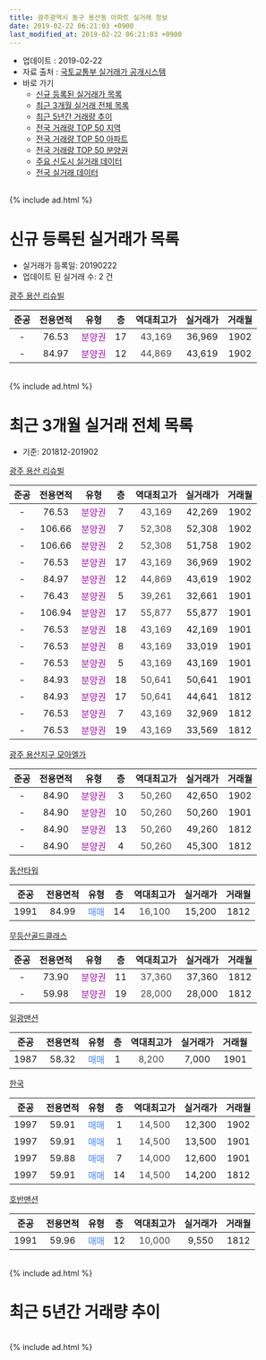 ```yaml
---
title: 광주광역시 동구 용산동 아파트 실거래 정보
date: 2019-02-22 06:21:03 +0900
last_modified_at: 2019-02-22 06:21:03 +0900
---
```


* 업데이트 : 2019-02-22
* 자료 출처 : [국토교통부 실거래가 공개시스템](http://rt.molit.go.kr)
* 바로 가기
    * [신규 등록된 실거래가 목록](#신규-등록된-실거래가-목록)
    * [최근 3개월 실거래 전체 목록](#최근-3개월-실거래-전체-목록)
    * [최근 5년간 거래량 추이](#최근-5년간-거래량-추이)
    * [전국 거래량 TOP 50 지역](https://inasie.github.io/apt-trade-info/최근-3개월-전국에서-가장-거래가-많이-발생한-지역)
    * [전국 거래량 TOP 50 아파트](https://inasie.github.io/apt-trade-info/최근-3개월-전국에서-가장-거래가-많이-발생한-아파트)
    * [전국 거래량 TOP 50 분양권](https://inasie.github.io/apt-trade-info/최근-3개월-전국에서-가장-거래가-많이-발생한-분양권)
    * [주요 신도시 실거래 데이터](https://inasie.github.io/apt-trade-info/주요-신도시)
    * [전국 실거래 데이터](https://inasie.github.io/apt-trade-info/전국)
<br>
{% include ad.html %}
<br>

# 신규 등록된 실거래가 목록
* 실거래가 등록일: 20190222
* 업데이트 된 실거래 수: 2 건


[광주 용산 리슈빌](https://search.naver.com/search.naver?query=%EA%B4%91%EC%A3%BC%EA%B4%91%EC%97%AD%EC%8B%9C+%EB%8F%99%EA%B5%AC+%EC%9A%A9%EC%82%B0%EB%8F%99+%EA%B4%91%EC%A3%BC+%EC%9A%A9%EC%82%B0+%EB%A6%AC%EC%8A%88%EB%B9%8C)

|준공|전용면적|유형|층|역대최고가|실거래가|거래월|
|:---:|:---:|:---:|:---:|:---:|:---:|:---:|
|-|76.53|<span style="color:#9C11A5">분양권</span>|17|<span style="color:#444444">43,169</span>|36,969|1902|
|-|84.97|<span style="color:#9C11A5">분양권</span>|12|<span style="color:#444444">44,869</span>|43,619|1902|


<br>
{% include ad.html %}
<br>

# 최근 3개월 실거래 전체 목록
* 기준: 201812-201902


[광주 용산 리슈빌](https://search.naver.com/search.naver?query=%EA%B4%91%EC%A3%BC%EA%B4%91%EC%97%AD%EC%8B%9C+%EB%8F%99%EA%B5%AC+%EC%9A%A9%EC%82%B0%EB%8F%99+%EA%B4%91%EC%A3%BC+%EC%9A%A9%EC%82%B0+%EB%A6%AC%EC%8A%88%EB%B9%8C)

|준공|전용면적|유형|층|역대최고가|실거래가|거래월|
|:---:|:---:|:---:|:---:|:---:|:---:|:---:|
|-|76.53|<span style="color:#9C11A5">분양권</span>|7|<span style="color:#444444">43,169</span>|42,269|1902|
|-|106.66|<span style="color:#9C11A5">분양권</span>|7|<span style="color:#444444">52,308</span>|52,308|1902|
|-|106.66|<span style="color:#9C11A5">분양권</span>|2|<span style="color:#444444">52,308</span>|51,758|1902|
|-|76.53|<span style="color:#9C11A5">분양권</span>|17|<span style="color:#444444">43,169</span>|36,969|1902|
|-|84.97|<span style="color:#9C11A5">분양권</span>|12|<span style="color:#444444">44,869</span>|43,619|1902|
|-|76.43|<span style="color:#9C11A5">분양권</span>|5|<span style="color:#444444">39,261</span>|32,661|1901|
|-|106.94|<span style="color:#9C11A5">분양권</span>|17|<span style="color:#444444">55,877</span>|55,877|1901|
|-|76.53|<span style="color:#9C11A5">분양권</span>|18|<span style="color:#444444">43,169</span>|42,169|1901|
|-|76.53|<span style="color:#9C11A5">분양권</span>|8|<span style="color:#444444">43,169</span>|33,019|1901|
|-|76.53|<span style="color:#9C11A5">분양권</span>|5|<span style="color:#444444">43,169</span>|43,169|1901|
|-|84.93|<span style="color:#9C11A5">분양권</span>|18|<span style="color:#444444">50,641</span>|50,641|1901|
|-|84.93|<span style="color:#9C11A5">분양권</span>|17|<span style="color:#444444">50,641</span>|44,641|1812|
|-|76.53|<span style="color:#9C11A5">분양권</span>|7|<span style="color:#444444">43,169</span>|32,969|1812|
|-|76.53|<span style="color:#9C11A5">분양권</span>|19|<span style="color:#444444">43,169</span>|33,569|1812|

[광주 용산지구 모아엘가](https://search.naver.com/search.naver?query=%EA%B4%91%EC%A3%BC%EA%B4%91%EC%97%AD%EC%8B%9C+%EB%8F%99%EA%B5%AC+%EC%9A%A9%EC%82%B0%EB%8F%99+%EA%B4%91%EC%A3%BC+%EC%9A%A9%EC%82%B0%EC%A7%80%EA%B5%AC+%EB%AA%A8%EC%95%84%EC%97%98%EA%B0%80)

|준공|전용면적|유형|층|역대최고가|실거래가|거래월|
|:---:|:---:|:---:|:---:|:---:|:---:|:---:|
|-|84.90|<span style="color:#9C11A5">분양권</span>|3|<span style="color:#444444">50,260</span>|42,650|1902|
|-|84.90|<span style="color:#9C11A5">분양권</span>|10|<span style="color:#444444">50,260</span>|50,260|1901|
|-|84.90|<span style="color:#9C11A5">분양권</span>|13|<span style="color:#444444">50,260</span>|49,260|1812|
|-|84.90|<span style="color:#9C11A5">분양권</span>|4|<span style="color:#444444">50,260</span>|45,300|1812|

[동산타워](https://search.naver.com/search.naver?query=%EA%B4%91%EC%A3%BC%EA%B4%91%EC%97%AD%EC%8B%9C+%EB%8F%99%EA%B5%AC+%EC%9A%A9%EC%82%B0%EB%8F%99+%EB%8F%99%EC%82%B0%ED%83%80%EC%9B%8C)

|준공|전용면적|유형|층|역대최고가|실거래가|거래월|
|:---:|:---:|:---:|:---:|:---:|:---:|:---:|
|1991|84.99|<span style="color:#4285f3">매매</span>|14|<span style="color:#444444">16,100</span>|15,200|1812|

[무등산골드클래스](https://search.naver.com/search.naver?query=%EA%B4%91%EC%A3%BC%EA%B4%91%EC%97%AD%EC%8B%9C+%EB%8F%99%EA%B5%AC+%EC%9A%A9%EC%82%B0%EB%8F%99+%EB%AC%B4%EB%93%B1%EC%82%B0%EA%B3%A8%EB%93%9C%ED%81%B4%EB%9E%98%EC%8A%A4)

|준공|전용면적|유형|층|역대최고가|실거래가|거래월|
|:---:|:---:|:---:|:---:|:---:|:---:|:---:|
|-|73.90|<span style="color:#9C11A5">분양권</span>|11|<span style="color:#444444">37,360</span>|37,360|1812|
|-|59.98|<span style="color:#9C11A5">분양권</span>|19|<span style="color:#444444">28,000</span>|28,000|1812|

[일광맨션](https://search.naver.com/search.naver?query=%EA%B4%91%EC%A3%BC%EA%B4%91%EC%97%AD%EC%8B%9C+%EB%8F%99%EA%B5%AC+%EC%9A%A9%EC%82%B0%EB%8F%99+%EC%9D%BC%EA%B4%91%EB%A7%A8%EC%85%98)

|준공|전용면적|유형|층|역대최고가|실거래가|거래월|
|:---:|:---:|:---:|:---:|:---:|:---:|:---:|
|1987|58.32|<span style="color:#4285f3">매매</span>|1|<span style="color:#444444">8,200</span>|7,000|1901|

[한국](https://search.naver.com/search.naver?query=%EA%B4%91%EC%A3%BC%EA%B4%91%EC%97%AD%EC%8B%9C+%EB%8F%99%EA%B5%AC+%EC%9A%A9%EC%82%B0%EB%8F%99+%ED%95%9C%EA%B5%AD)

|준공|전용면적|유형|층|역대최고가|실거래가|거래월|
|:---:|:---:|:---:|:---:|:---:|:---:|:---:|
|1997|59.91|<span style="color:#4285f3">매매</span>|1|<span style="color:#444444">14,500</span>|12,300|1902|
|1997|59.91|<span style="color:#4285f3">매매</span>|1|<span style="color:#444444">14,500</span>|13,500|1901|
|1997|59.88|<span style="color:#4285f3">매매</span>|7|<span style="color:#444444">14,000</span>|12,600|1901|
|1997|59.91|<span style="color:#4285f3">매매</span>|14|<span style="color:#444444">14,500</span>|14,200|1812|

[호반맨션](https://search.naver.com/search.naver?query=%EA%B4%91%EC%A3%BC%EA%B4%91%EC%97%AD%EC%8B%9C+%EB%8F%99%EA%B5%AC+%EC%9A%A9%EC%82%B0%EB%8F%99+%ED%98%B8%EB%B0%98%EB%A7%A8%EC%85%98)

|준공|전용면적|유형|층|역대최고가|실거래가|거래월|
|:---:|:---:|:---:|:---:|:---:|:---:|:---:|
|1991|59.96|<span style="color:#4285f3">매매</span>|12|<span style="color:#444444">10,000</span>|9,550|1812|


<br>
{% include ad.html %}
<br>

# 최근 5년간 거래량 추이


<div style="width:100%;">
    <canvas id="deal_progress" height="200"></canvas>
</div>

<script>
new Chart(document.getElementById("deal_progress"), {
    type: 'line',
    data: {
        labels: ['201402','201403','201404','201405','201406','201407','201408','201409','201410','201411','201412','201501','201502','201503','201504','201505','201506','201507','201508','201509','201510','201511','201512','201601','201602','201603','201604','201605','201606','201607','201608','201609','201610','201611','201612','201701','201702','201703','201704','201705','201706','201707','201708','201709','201710','201711','201712','201801','201802','201803','201804','201805','201806','201807','201808','201809','201810','201811','201812','201901','201902'],
        datasets: [{
            label: '매매',
            pointRadius: 1,
            data: [5, 7, 1, 2, 6, 5, 3, 1, 0, 5, 2, 6, 2, 3, 0, 1, 4, 1, 2, 3, 6, 3, 3, 1, 2, 21, 6, 5, 7, 5, 5, 3, 3, 4, 1, 4, 2, 4, 1, 6, 1, 5, 4, 3, 1, 1, 5, 297, 141, 78, 28, 16, 21, 22, 36, 15, 12, 7, 10, 10, 7],
            borderColor: "rgba(255, 201, 14, 1)",
            backgroundColor: "rgba(255, 201, 14, 0.5)",
            fill: false,
            lineTension: 0
        },{
            label: '전월세',
            pointRadius: 1,
            data: [1, 0, 0, 0, 1, 1, 0, 2, 1, 1, 2, 0, 1, 2, 1, 2, 0, 0, 1, 0, 1, 2, 1, 2, 0, 0, 1, 1, 2, 1, 0, 1, 1, 3, 2, 2, 0, 3, 1, 0, 0, 2, 2, 1, 1, 0, 1, 0, 2, 1, 1, 3, 2, 1, 1, 0, 5, 1, 0, 0, 0],
            borderColor: "rgba(0, 141, 185, 1)",
            backgroundColor: "rgba(0, 141, 185, 0.5)",
            fill: false,
            lineTension: 0
        }
        ]
    },
    options: {
        responsive: true,
        title: {
            display: false
        },
        tooltips: {
            mode: 'index',
            intersect: false
        },
        hover: {
            mode: 'nearest',
            intersect: true
        },
        scales: {
            xAxes: [{
                display: true,
                scaleLabel: {
                    display: true,
                    labelString: '년/월'
                }
            }],
            yAxes: [{
                display: true,
                ticks: {
                    suggestedMin: 0,
                },
                scaleLabel: {
                    display: true,
                    labelString: '실거래 수'
                }
            }]
        }
    }
});

</script>


<br>
{% include ad.html %}
<br>

